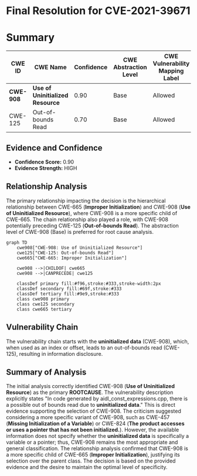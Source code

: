 # Final Resolution for CVE-2021-39671

# Summary
| CWE ID  | CWE Name                       | Confidence | CWE Abstraction Level | CWE Vulnerability Mapping Label | CWE-Vulnerability Mapping Notes |
|---------|--------------------------------|------------|-----------------------|---------------------------------|-------------------------------|
| **CWE-908** | **Use of Uninitialized Resource** | 0.90       | Base                  | Allowed                         | Primary CWE                   |
| CWE-125 | Out-of-bounds Read             | 0.70       | Base                  | Allowed                         | Secondary Candidate           |

## Evidence and Confidence

*   **Confidence Score:** 0.90
*   **Evidence Strength:** HIGH

## Relationship Analysis
The primary relationship impacting the decision is the hierarchical relationship between CWE-665 (**Improper Initialization**) and CWE-908 (**Use of Uninitialized Resource**), where CWE-908 is a more specific child of CWE-665. The chain relationship also played a role, with CWE-908 potentially preceding CWE-125 (**Out-of-bounds Read**). The abstraction level of CWE-908 (Base) is preferred for root cause analysis.

```mermaid
graph TD
    cwe908["CWE-908: Use of Uninitialized Resource"]
    cwe125["CWE-125: Out-of-bounds Read"]
    cwe665["CWE-665: Improper Initialization"]
    
    cwe908 -->|CHILDOF| cwe665
    cwe908 -->|CANPRECEDE| cwe125
    
    classDef primary fill:#f96,stroke:#333,stroke-width:2px
    classDef secondary fill:#69f,stroke:#333
    classDef tertiary fill:#9e9,stroke:#333
    class cwe908 primary
    class cwe125 secondary
    class cwe665 tertiary
```

## Vulnerability Chain
The vulnerability chain starts with the **uninitialized data** (CWE-908), which, when used as an index or offset, leads to an out-of-bounds read (CWE-125), resulting in information disclosure.

## Summary of Analysis
The initial analysis correctly identified CWE-908 (**Use of Uninitialized Resource**) as the primary **ROOTCAUSE**. The vulnerability description explicitly states "In code generated by aidl_const_expressions.cpp, there is a possible out of bounds read due to **uninitialized data**." This is direct evidence supporting the selection of CWE-908. The criticism suggested considering a more specific variant of CWE-908, such as CWE-457 (**Missing Initialization of a Variable**) or CWE-824 (**The product accesses or uses a pointer that has not been initialized.**). However, the available information does not specify whether the **uninitialized data** is specifically a variable or a pointer; thus, CWE-908 remains the most appropriate and general classification. The relationship analysis confirmed that CWE-908 is a more specific child of CWE-665 (**Improper Initialization**), justifying its selection over the parent class. The decision is based on the provided evidence and the desire to maintain the optimal level of specificity.